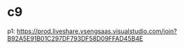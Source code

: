 # c9
p1: https://prod.liveshare.vsengsaas.visualstudio.com/join?B92A5E91B01C297DF793DF58D09FFAD45B4E
